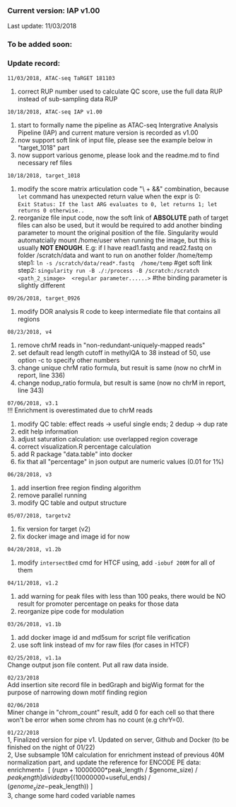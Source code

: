 ### Current version: IAP v1.00  
Last update: 11/03/2018  
  
  
### To be added soon:  

  
### Update record:  
`11/03/2018, ATAC-seq TaRGET 181103`  
1. correct RUP number used to calculate QC score, use the full data RUP instead of sub-sampling data RUP  

`10/18/2018, ATAC-seq IAP v1.00`  
1. start to formally name the pipeline as ATAC-seq Intergrative Analysis Pipeline (IAP) and current mature version is recorded as v1.00  
2. now support soft link of input file, please see the example below in "target_1018" part    
3. now support various genome, please look and the readme.md to find necessary ref files  


`10/18/2018, target_1018`  
1. modify the score matrix articulation code "\ + &&" combination, because `let` command has unexpected return value when the expr is 0:  
`Exit Status:
If the last ARG evaluates to 0, let returns 1; let returns 0 otherwise..`  
2. reorganize file input code, now the soft link of **ABSOLUTE** path of target files can also be used, but it would be required to add another binding parameter to mount the original position of the file. Singularity would automatcially mount /home/user when running the image, but this is usually **NOT ENOUGH**.
E.g: if I have read1.fastq and read2.fastq on folder /scratch/data and want to run on another folder /home/temp 
step1: `ln -s /scratch/data/read*.fastq  /home/temp`  #get soft link  
step2: `singularity run -B ./:/process -B /scratch:/scratch  <path_2_simage>  <regular parameter......>`  #the binding parameter is slightly different  

`09/26/2018, target_0926`    
1. modify DOR analysis R code to keep intermediate file that contains all regions  

`08/23/2018, v4`  
1. remove chrM reads in "non-redundant-uniquely-mapped reads"  
2. set default read length cutoff in methylQA to 38 instead of 50, use option -c to specify other numbers  
3. change unique chrM ratio formula, but resuit is same (now no chrM in report, line 336)  
4. change nodup_ratio formula, but result is same (now no chrM in report, line 343)  

`07/06/2018, v3.1`  
!!! Enrichment is overestimated due to chrM reads  
1. modify QC table: effect reads -> useful single ends; 2 dedup -> dup rate    
2. edit help information  
3. adjust saturation calculation: use overlapped region coverage  
4. correct visualization.R percentage calculation  
5. add R package "data.table" into docker  
6. fix that all "percentage" in json output are numeric values (0.01 for 1%)  

`06/28/2018, v3`  
1. add insertion free region finding algorithm  
2. remove parallel running  
3. modify QC table and output structure

`05/07/2018, targetv2` 
1. fix version for target (v2)  
2. fix docker image and image id for now  

`04/20/2018, v1.2b`  
1. modify `intersectBed` cmd for HTCF using, add `-iobuf 200M` for all of them   


`04/11/2018, v1.2`  
1. add warning for peak files with less than 100 peaks, there would be NO result for promoter percentage on peaks for those data  
2. reorganize pipe code for modulation  



`03/26/2018, v1.1b`  
1. add docker image id and md5sum for script file verification  
2. use soft link instead of mv for raw files (for cases in HTCF)  


`02/25/2018, v1.1a`  
Change output json file content. Put all raw data inside.  


`02/23/2018`  
Add insertion site record file in bedGraph and bigWig format for the purpose of narrowing down motif finding region  


`02/06/2018`  
Miner change in "chrom_count" result, add 0 for each cell so that there won't be error when some chrom has no count (e.g chrY=0).  


`01/22/2018`  
1, Finalized version for pipe v1. Updated on server, Github and Docker (to be finished on the night of 01/22)  
2, Use subsample 10M calculation for enrichment instead of previous 40M normalization part, and update the reference for ENCODE PE data:  
enrichment=  
[ ($rupn+10000000*$peak_length / $genome_size) / $peak_length ] divided by	[ (10000000+$useful_ends) / ($genome_size-$peak_length)) ]  
3, change some hard coded variable names  
 
